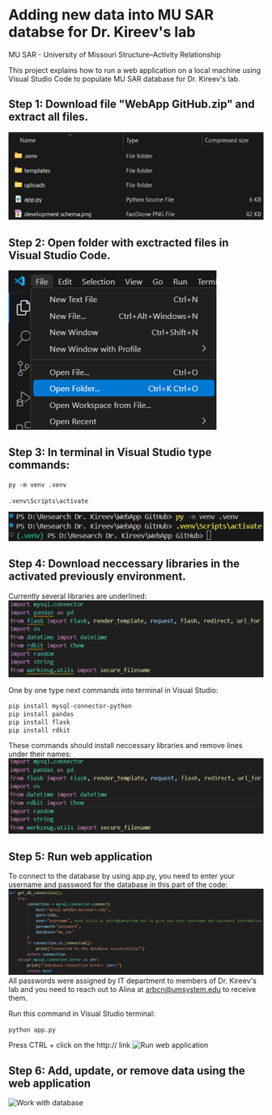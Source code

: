 # Adding new data into MU SAR databse for Dr. Kireev's lab
MU SAR - University of Missouri Structure–Activity Relationship

This project explains how to run a web application on a local machine using Visual Studio Code to populate MU SAR database for Dr. Kireev's lab.

## Step 1: Download file "WebApp GitHub.zip" and extract all files. 
![Exctracted files](images/folder_content.png)

## Step 2: Open folder with exctracted files in Visual Studio Code.
![Open folder in Visual Studio](images/open_folder.png)

## Step 3: In terminal in Visual Studio type commands:

```
py -m venv .venv

.venv\Scripts\activate
```

![Create and activate environment](images/environment.png)

## Step 4: Download neccessary libraries in the activated previously environment.
Currently several libraries are underlined:
![Libraries](images/libraries.png)

One by one type next commands into terminal in Visual Studio:

```
pip install mysql-connector-python
pip install pandas
pip install flask
pip install rdkit
```

These commands should install neccessary libraries and remove lines under their names: 
![Installed libraries](images/installed_libraries.png)

## Step 5: Run web application
To connect to the database by using app.py, you need to enter your username and password for the database in this part of the code:
![Connect to database](images/connection.png)
All passwords were assigned by IT department to members of Dr. Kireev's lab and you need to reach out to Alina at arbcn@umsystem.edu to receive them.

Run this command in Visual Studio terminal:

```python app.py```

Press CTRL + click on the http:// link
![Run web application](images/run_app.png)

## Step 6: Add, update, or remove data using the web application
![Work with database](images/web.png)

